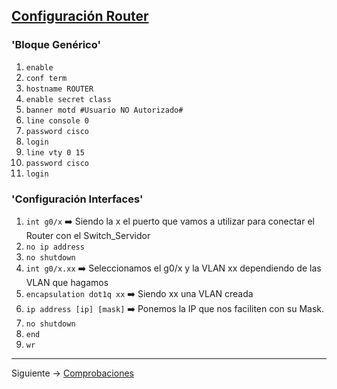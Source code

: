 ## [Configuración Router](README.md)

### 'Bloque Genérico'

1. `enable`
2. `conf term`
3. `hostname ROUTER`
4. `enable secret class`
5. `banner motd #Usuario NO Autorizado#`
6. `line console 0`
7. `password cisco`
8. `login`
9. `line vty 0 15`
10. `password cisco`
11. `login`

### 'Configuración Interfaces'

1. `int g0/x` ➡️ Siendo la x el puerto que vamos a utilizar para conectar el Router con el Switch_Servidor
2. `no ip address`
3. `no shutdown`
4. `int g0/x.xx` ➡️ Seleccionamos el g0/x y la VLAN xx dependiendo de las VLAN que hagamos
5. `encapsulation dot1q xx` ➡️ Siendo xx una VLAN creada
6. `ip address [ip] [mask]` ➡️ Ponemos la IP que nos faciliten con su Mask.
7. `no shutdown`
8. `end`
9. `wr`

---
Siguiente -> [Comprobaciones](comprobaciones.md)
